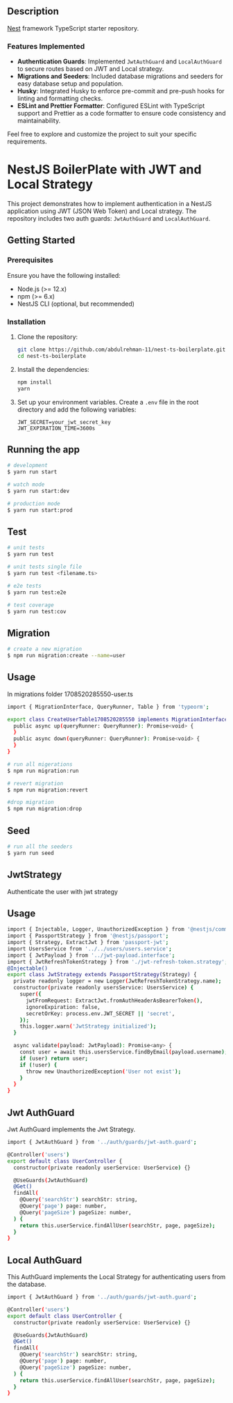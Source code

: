 ## Description

[Nest](https://github.com/nestjs/nest) framework TypeScript starter repository.

### Features Implemented

- **Authentication Guards**: Implemented `JwtAuthGuard` and `LocalAuthGuard` to secure routes based on JWT and Local strategy.
- **Migrations and Seeders**: Included database migrations and seeders for easy database setup and population.
- **Husky**: Integrated Husky to enforce pre-commit and pre-push hooks for linting and formatting checks.
- **ESLint and Prettier Formatter**: Configured ESLint with TypeScript support and Prettier as a code formatter to ensure code consistency and maintainability.

Feel free to explore and customize the project to suit your specific requirements.

# NestJS BoilerPlate with JWT and Local Strategy

This project demonstrates how to implement authentication in a NestJS application using JWT (JSON Web Token) and Local strategy. The repository includes two auth guards: `JwtAuthGuard` and `LocalAuthGuard`.

## Getting Started

### Prerequisites

Ensure you have the following installed:

- Node.js (>= 12.x)
- npm (>= 6.x)
- NestJS CLI (optional, but recommended)

### Installation

1. Clone the repository:

   ```bash
   git clone https://github.com/abdulrehman-11/nest-ts-boilerplate.git
   cd nest-ts-boilerplate
   ```

2. Install the dependencies:

   ```bash
   npm install
   yarn
   ```

3. Set up your environment variables. Create a `.env` file in the root directory and add the following variables:

   ```plaintext
   JWT_SECRET=your_jwt_secret_key
   JWT_EXPIRATION_TIME=3600s
   ```

<!-- ## Installation

```bash
$ yarn install
``` -->

## Running the app

```bash
# development
$ yarn run start

# watch mode
$ yarn run start:dev

# production mode
$ yarn run start:prod
```

## Test

```bash
# unit tests
$ yarn run test

# unit tests single file
$ yarn run test <filename.ts>

# e2e tests
$ yarn run test:e2e

# test coverage
$ yarn run test:cov

```

## Migration

```bash
# create a new migration
$ npm run migration:create --name=user

```

## Usage

In migrations folder 1708520285550-user.ts

```bash
import { MigrationInterface, QueryRunner, Table } from 'typeorm';

export class CreateUserTable1708520285550 implements MigrationInterface {
  public async up(queryRunner: QueryRunner): Promise<void> {
  }
  public async down(queryRunner: QueryRunner): Promise<void> {
  }
}
```

```bash
# run all migerations
$ npm run migration:run

# revert migration
$ npm run migration:revert

#drop migration
$ npm run migration:drop
```

## Seed

```bash
# run all the seeders
$ yarn run seed

```

## JwtStrategy

Authenticate the user with jwt strategy

## Usage

```bash
import { Injectable, Logger, UnauthorizedException } from '@nestjs/common';
import { PassportStrategy } from '@nestjs/passport';
import { Strategy, ExtractJwt } from 'passport-jwt';
import UsersService from '../../users/users.service';
import { JwtPayload } from '../jwt-payload.interface';
import { JwtRefreshTokenStrategy } from './jwt-refresh-token.strategy';
@Injectable()
export class JwtStrategy extends PassportStrategy(Strategy) {
  private readonly logger = new Logger(JwtRefreshTokenStrategy.name);
  constructor(private readonly usersService: UsersService) {
    super({
      jwtFromRequest: ExtractJwt.fromAuthHeaderAsBearerToken(),
      ignoreExpiration: false,
      secretOrKey: process.env.JWT_SECRET || 'secret',
    });
    this.logger.warn('JwtStrategy initialized');
  }

  async validate(payload: JwtPayload): Promise<any> {
    const user = await this.usersService.findByEmail(payload.username);
    if (user) return user;
    if (!user) {
      throw new UnauthorizedException('User not exist');
    }
  }
}

```

## Jwt AuthGuard

Jwt AuthGuard implements the Jwt Strategy.

```bash
import { JwtAuthGuard } from '../auth/guards/jwt-auth.guard';

@Controller('users')
export default class UserController {
  constructor(private readonly userService: UserService) {}

  @UseGuards(JwtAuthGuard)
  @Get()
  findAll(
    @Query('searchStr') searchStr: string,
    @Query('page') page: number,
    @Query('pageSize') pageSize: number,
  ) {
    return this.userService.findAllUser(searchStr, page, pageSize);
  }
}

```

## Local AuthGuard

This AuthGuard implements the Local Strategy for authenticating users from the database.

```bash
import { JwtAuthGuard } from '../auth/guards/jwt-auth.guard';

@Controller('users')
export default class UserController {
  constructor(private readonly userService: UserService) {}

  @UseGuards(JwtAuthGuard)
  @Get()
  findAll(
    @Query('searchStr') searchStr: string,
    @Query('page') page: number,
    @Query('pageSize') pageSize: number,
  ) {
    return this.userService.findAllUser(searchStr, page, pageSize);
  }
}

```
